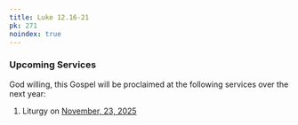 ```yaml
---
title: Luke 12.16-21
pk: 271
noindex: true
---
```


### Upcoming Services

God willing, this Gospel will be proclaimed at the following services over the next year:


1. Liturgy on [November, 23, 2025](https://orthocal.info/readings/gregorian/2025/11/23/)
